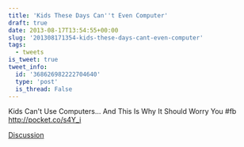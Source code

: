```yaml
---
title: 'Kids These Days Can''t Even Computer'
draft: true
date: 2013-08-17T13:54:55+00:00
slug: '201308171354-kids-these-days-cant-even-computer'
tags:
  - tweets
is_tweet: true
tweet_info:
  id: '368626982222704640'
  type: 'post'
  is_thread: False
---
```




Kids Can't Use Computers... And This Is Why It Should Worry You #fb <http://pocket.co/s4Y_i>

[Discussion](https://x.com/sytelus/status/368626982222704640)
